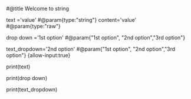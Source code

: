 #@title Welcome to string 


text ='value'               #@param{type:"string"}
content='value'             #@param{type:"raw"}

drop down ='1st option'     #@param{"1st option", "2nd option","3rd option"}

text_dropdown='2nd option'  #@param{"1st option", "2nd option","3rd option"} {allow-input:true}

print(text)

print(drop down)

print(text_dropdown)
